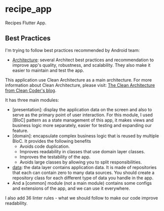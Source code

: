 # recipe_app

Recipes Flutter App.

## Best Practices
I'm trying to follow best practices recommended by Android team:
- [Architecture](https://developer.android.com/topic/architecture/recommendations): several Architect best practices and recommendation to improve app's quality, robustness, and scalability. They also make it easier to maintain and test the app.

This application use Clean Architecture as a main architecture.
For more information about Clean Architecture, please visit: 
[The Clean Architecture from Clean Coder's blog](https://blog.cleancoder.com/uncle-bob/2012/08/13/the-clean-architecture.html).

It has three main modules:
- [presentation]: display the application data on the screen and also to serve as the primary point of user interaction. For this module, I used [BloC] pattern as a state management of this app, it makes views and business logic more separately, easier for testing and expanding our feature. 
- [domain]: encapsulate complex business logic that is reused by multiple BloC. It provides the following benefits
    - Avoids code duplication.
    - Improves readability in classes that use domain layer classes.
    - Improves the testability of the app.
    - Avoids large classes by allowing you to split responsibilities.
- [data](https://github.com/tungthanh0316/recipe_app/tree/main/lib/data): the data layer contains application data. It is made of repositories that each can contain zero to many data sources. You should create a repository class for each different type of data you handle in the app.
- And a [common] module (not a main module) contains some configs and extensions of the app, and we can use it everywhere.

I also add 36 linter rules - what we should follow to make our code improve readability.


